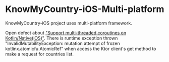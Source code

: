 # KnowMyCountry-iOS-Multi-platform

KnowMyCountry-iOS project uses multi-platform framework. 

Open defect about ["Support multi-threaded coroutines on Kotlin/Native(iOS)"](https://github.com/Kotlin/kotlinx.coroutines/issues/462). There is runtime exception thrown "InvalidMutabilityException: mutation attempt of frozen kotlinx.atomicfu.AtomicRef" when access the Ktor client's get method to make a request for countries list.

